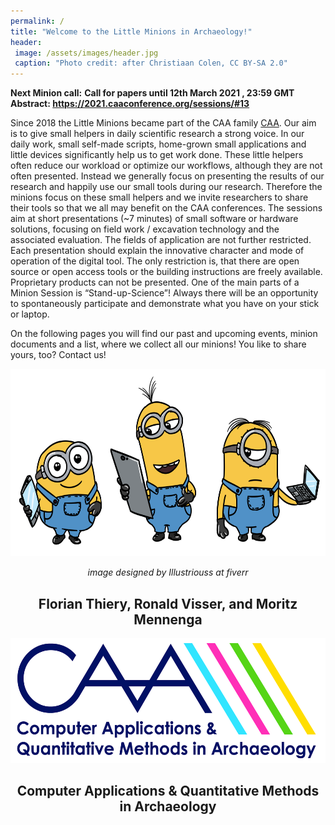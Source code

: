 ```yaml
---
permalink: /
title: "Welcome to the Little Minions in Archaeology!"
header:
 image: /assets/images/header.jpg
 caption: "Photo credit: after Christiaan Colen, CC BY-SA 2.0"
---
```

**Next Minion call:**
**Call for papers until 12th March 2021 , 23:59 GMT Abstract: <https://2021.caaconference.org/sessions/#13>**

Since 2018 the Little Minions became part of the CAA family [CAA](https://caa-international.org/). Our aim is to give small helpers in daily scientific research a strong voice.
In our daily work, small self-made scripts, home-grown small applications and little devices significantly help us to get work done. These little helpers often reduce our workload or optimize our workflows, although they are not often presented. Instead we generally focus on presenting the results of our research and happily use our small tools during our research. Therefore the minions focus on these small helpers and we invite researchers to share their tools so that we all may benefit on the CAA conferences. The sessions aim at short presentations (~7 minutes) of small software or hardware solutions, focusing on field work / excavation technology and the associated evaluation. The fields of application are not further restricted. Each presentation should explain the innovative character and mode of operation of the digital tool. The only restriction is, that there are open source or open access tools or the building instructions are freely available. Proprietary products can not be presented. One of the main parts of a Minion Session is “Stand-up-Science”! Always there will be an opportunity to spontaneously participate and demonstrate what you have on your stick or laptop.

On the following pages you will find our past and upcoming events, minion documents and a list, where we collect all our minions! You like to share yours, too? Contact us!

<p>
  <center>
  <img src="https://github.com/caa-minions/caa-minions.github.io/raw/main/assets/images/lmcaalogo.png" style="height:300px;">
  <p><i>image designed by Illustriouss at fiverr</i></p>
  <h2>Florian Thiery, Ronald Visser, and Moritz Mennenga</h2>
  </center>
</p>

<p>
  <center>
  <img src="https://github.com/caa-minions/caa-minions.github.io/raw/main/assets/images/CAA-FullLogo.jpg" style="height:200px;">
  <h2>Computer Applications & Quantitative Methods<br>in Archaeology</h2>
  </center>
</p>
